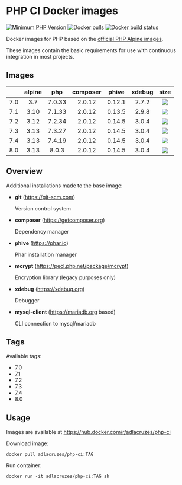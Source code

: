 # PHP CI Docker images

[![Minimum PHP Version](https://img.shields.io/badge/php-%3E%3D%207.0-8892BF.svg?style=square)](https://php.net/)
[![Docker pulls](https://img.shields.io/docker/pulls/adlacruzes/php-ci?style=square)](https://hub.docker.com/r/adlacruzes/php-ci)
[![Docker build status](https://img.shields.io/docker/cloud/build/adlacruzes/php-ci?style=square)](https://hub.docker.com/r/adlacruzes/php-ci/builds)

Docker images for PHP based on the [official PHP Alpine images](https://hub.docker.com/r/_/php/).

These images contain the basic requirements for use with continuous integration in most projects.

## Images

|     | alpine | php    | composer | phive  | xdebug | size
| --- | :---:  | :---:  | :---:    | :---:  | :---:  | :---:
| 7.0 | 3.7    | 7.0.33 | 2.0.12 | 0.12.1 | 2.7.2  | ![](https://img.shields.io/docker/image-size/adlacruzes/php-ci/7.0?style=square)
| 7.1 | 3.10   | 7.1.33 | 2.0.12 | 0.13.5 | 2.9.8  | ![](https://img.shields.io/docker/image-size/adlacruzes/php-ci/7.1?style=square)
| 7.2 | 3.12   | 7.2.34 | 2.0.12 | 0.14.5 | 3.0.4  | ![](https://img.shields.io/docker/image-size/adlacruzes/php-ci/7.2?style=square)
| 7.3 | 3.13   | 7.3.27 | 2.0.12 | 0.14.5 | 3.0.4  | ![](https://img.shields.io/docker/image-size/adlacruzes/php-ci/7.3?style=square)
| 7.4 | 3.13   | 7.4.19 | 2.0.12 | 0.14.5 | 3.0.4  | ![](https://img.shields.io/docker/image-size/adlacruzes/php-ci/7.4?style=square)
| 8.0 | 3.13   | 8.0.3  | 2.0.12 | 0.14.5 | 3.0.4  | ![](https://img.shields.io/docker/image-size/adlacruzes/php-ci/8.0?style=square)

## Overview

Additional installations made to the base image:

* **git** (https://git-scm.com) 
    
    Version control system

* **composer** (https://getcomposer.org) 
    
    Dependency manager

* **phive** (https://phar.io) 
    
    Phar installation manager

* **mcrypt** (https://pecl.php.net/package/mcrypt) 
    
    Encryption library (legacy purposes only)

* **xdebug** (https://xdebug.org) 
    
    Debugger

* **mysql-client** (https://mariadb.org based)
    
    CLI connection to mysql/mariadb

## Tags

Available tags:

* 7.0
* 7.1
* 7.2
* 7.3
* 7.4
* 8.0

## Usage

Images are available at https://hub.docker.com/r/adlacruzes/php-ci

Download image:

```
docker pull adlacruzes/php-ci:TAG
```

Run container:

```
docker run -it adlacruzes/php-ci:TAG sh
```
